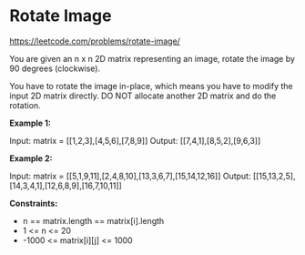 # Rotate Image

https://leetcode.com/problems/rotate-image/


You are given an n x n 2D matrix representing an image, rotate the image by 90 degrees (clockwise).

You have to rotate the image in-place, which means you have to modify the input 2D matrix directly. DO NOT allocate another 2D matrix and do the rotation.


**Example 1:**

Input: matrix = [[1,2,3],[4,5,6],[7,8,9]]
Output: [[7,4,1],[8,5,2],[9,6,3]]


**Example 2:**

Input: matrix = [[5,1,9,11],[2,4,8,10],[13,3,6,7],[15,14,12,16]]
Output: [[15,13,2,5],[14,3,4,1],[12,6,8,9],[16,7,10,11]]



**Constraints:**

* n == matrix.length == matrix[i].length
* 1 <= n <= 20
* -1000 <= matrix[i][j] <= 1000
